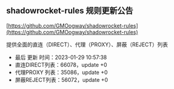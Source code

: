 ## shadowrocket-rules 规则更新公告

[https://github.com/GMOogway/shadowrocket-rules](https://github.com/GMOogway/shadowrocket-rules)

提供全面的直连（DIRECT）、代理（PROXY）、屏蔽（REJECT）列表
- 最后 更新 时间：2023-01-29 10:57:38
- 直连DIRECT列表：66078，update +0
- 代理PROXY 列表：35086，update +0
- 屏蔽REJECT列表：56072，update +0